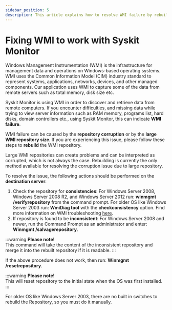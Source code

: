 ```yaml
---
sidebar_position: 5
description: This article explains how to resolve WMI failure by rebuilding the WMI repository.
---
```


# Fixing WMI to work with Syskit Monitor

Windows Management Instrumentation \(WMI\) is the infrastructure for management data and operations on Windows-based operating systems. WMI uses the Common Information Model \(CIM\) industry standard to represent systems, applications, networks, devices, and other managed components. Our application uses WMI to capture some of the data from remote servers such as total memory, disk size etc.

Syskit Monitor is using WMI in order to discover and retrieve data from remote computers. If you encounter difficulties, and missing data while trying to view server information such as RAM memory, programs list, hard disks, domain controllers etc., using Syskit Monitor, this can indicate **WMI failure**.

WMI failure can be caused by the **repository corruption** or by the **large WMI repository size**. If you are experiencing this issue, please follow these steps to **rebuild** the WMI repository.

Large WMI repositories can create problems and can be interpreted as corrupted, which is not always the case. Rebuilding is currently the only method available for resolving the corruption issue due to large repository.

To resolve the issue, the following actions should be performed on the **destination server**:

1. Check the repository for **consistencies**: For Windows Server 2008, Windows Server 2008 R2, and Windows Server 2012 run: **winmgmt /verifyrepository** from the command prompt. For older OS like Windows Server 2003 run: **WmiDiag tool** with the **checkconsistency** option. Find more information on WMI troubleshooting [here](https://learn.microsoft.com/en-us/windows/win32/wmisdk/wmi-troubleshooting).
2. If repository is found to be **inconsistent**: For Windows Server 2008 and newer, run the Command Prompt as an administrator and enter: **Winmgmt /salvagerepository**.

:::warning
**Please note!**  
This command will take the content of the inconsistent repository and merge it into the rebuilt repository if it is readable.
:::


If the above procedure does not work, then run: **Winmgmt /resetrepository**.

:::warning
**Please note!**  
This will reset repository to the initial state when the OS was first installed.
:::


For older OS like Windows Server 2003, there are no built in switches to rebuild the Repository, so you must do it manually.

